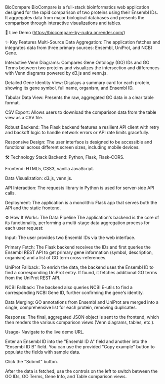 BioCompare
BioCompare is a full-stack bioinformatics web application designed for the rapid comparison of two proteins using their Ensembl IDs. It aggregates data from major biological databases and presents the comparison through interactive visualizations and tables.

🚀 Live Demo
(https://biocompare-by-rudra.onrender.com/)

✨ Key Features
Multi-Source Data Aggregation: The application fetches and integrates data from three primary sources: Ensembl, UniProt, and NCBI Gene.

Interactive Venn Diagrams: Compares Gene Ontology (GO) IDs and GO Terms between two proteins and visualizes the intersection and differences with Venn diagrams powered by d3.js and venn.js.

Detailed Gene Identity View: Displays a summary card for each protein, showing its gene symbol, full name, organism, and Ensembl ID.

Tabular Data View: Presents the raw, aggregated GO data in a clear table format.

CSV Export: Allows users to download the comparison data from the table view as a CSV file.

Robust Backend: The Flask backend features a resilient API client with retry and backoff logic to handle network errors or API rate limits gracefully.

Responsive Design: The user interface is designed to be accessible and functional across different screen sizes, including mobile devices.

🛠️ Technology Stack
Backend: Python, Flask, Flask-CORS.

Frontend: HTML5, CSS3, vanilla JavaScript.

Data Visualization: d3.js, venn.js.

API Interaction: The requests library in Python is used for server-side API calls.

Deployment: The application is a monolithic Flask app that serves both the API and the static frontend.

⚙️ How It Works: The Data Pipeline
The application's backend is the core of its functionality, performing a multi-stage data aggregation process for each user request:

Input: The user provides two Ensembl IDs via the web interface.

Primary Fetch: The Flask backend receives the IDs and first queries the Ensembl REST API to get primary gene information (symbol, description, organism) and a list of GO term cross-references.

UniProt Fallback: To enrich the data, the backend uses the Ensembl ID to find a corresponding UniProt entry. If found, it fetches additional GO terms from the UniProt REST API.

NCBI Fallback: The backend also queries NCBI E-utils to find a corresponding NCBI Gene ID, further confirming the gene's identity.

Data Merging: GO annotations from Ensembl and UniProt are merged into a single, comprehensive list for each protein, removing duplicates.

Response: The final, aggregated JSON object is sent to the frontend, which then renders the various comparison views (Venn diagrams, tables, etc.).

Usage-
Navigate to the live demo URL.

Enter an Ensembl ID into the "Ensembl ID A" field and another into the "Ensembl ID B" field. You can use the provided "Copy example" button to populate the fields with sample data.

Click the "Submit" button.

After the data is fetched, use the controls on the left to switch between the GO IDs, GO Terms, Gene Info, and Table comparison views.








